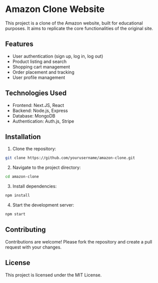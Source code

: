 # Amazon Clone Website

This project is a clone of the Amazon website, built for educational purposes. It aims to replicate the core functionalities of the original site.

## Features

- User authentication (sign up, log in, log out)
- Product listing and search
- Shopping cart management
- Order placement and tracking
- User profile management

## Technologies Used

- Frontend: Next.JS, React
- Backend: Node.js, Express
- Database: MongoDB
- Authentication: Auth.js, Stripe

## Installation

1. Clone the repository:

```bash
git clone https://github.com/yourusername/amazon-clone.git
```

2. Navigate to the project directory:

```bash
cd amazon-clone
```

3. Install dependencies:

```bash
npm install
```

4. Start the development server:

```bash
npm start
```

## Contributing

Contributions are welcome! Please fork the repository and create a pull request with your changes.

## License

This project is licensed under the MIT License.
